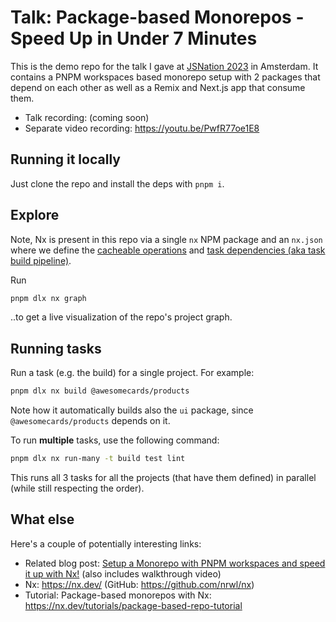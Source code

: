 # Talk: Package-based Monorepos - Speed Up in Under 7 Minutes

This is the demo repo for the talk I gave at [JSNation 2023](https://jsnation.com/) in Amsterdam. It contains a PNPM workspaces based monorepo setup with 2 packages that depend on each other as well as a Remix and Next.js app that consume them.

- Talk recording: (coming soon)
- Separate video recording: https://youtu.be/PwfR77oe1E8

## Running it locally

Just clone the repo and install the deps with `pnpm i`.

## Explore

Note, Nx is present in this repo via a single `nx` NPM package and an `nx.json` where we define the [cacheable operations](https://nx.dev/core-features/cache-task-results) and [task dependencies (aka task build pipeline)](https://nx.dev/concepts/task-pipeline-configuration).

Run

```sh
pnpm dlx nx graph
```

..to get a live visualization of the repo's project graph.

## Running tasks

Run a task (e.g. the build) for a single project. For example:

```sh
pnpm dlx nx build @awesomecards/products
```

Note how it automatically builds also the `ui` package, since `@awesomecards/products` depends on it.

To run **multiple** tasks, use the following command:

```sh
pnpm dlx nx run-many -t build test lint
```

This runs all 3 tasks for all the projects (that have them defined) in parallel (while still respecting the order).

## What else

Here's a couple of potentially interesting links:

- Related blog post: [Setup a Monorepo with PNPM workspaces and speed it up with Nx!](https://dev.to/nx/setup-a-monorepo-with-pnpm-workspaces-and-speed-it-up-with-nx-1eem) (also includes walkthrough video)
- Nx: https://nx.dev/ (GitHub: https://github.com/nrwl/nx)
- Tutorial: Package-based monorepos with Nx: https://nx.dev/tutorials/package-based-repo-tutorial
